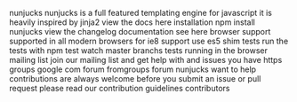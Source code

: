 nunjucks nunjucks is a full featured templating engine for javascript it is heavily inspired by jinja2 view the docs here installation npm install nunjucks view the changelog documentation see here browser support supported in all modern browsers for ie8 support use es5 shim tests run the tests with npm test watch master branchs tests running in the browser mailing list join our mailing list and get help with and issues you have https groups google com forum fromgroups forum nunjucks want to help contributions are always welcome before you submit an issue or pull request please read our contribution guidelines contributors